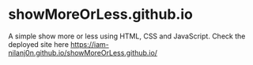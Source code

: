 # showMoreOrLess.github.io
A simple show more or less using HTML, CSS and JavaScript.
Check the deployed site here
https://iam-nilanj0n.github.io/showMoreOrLess.github.io/
